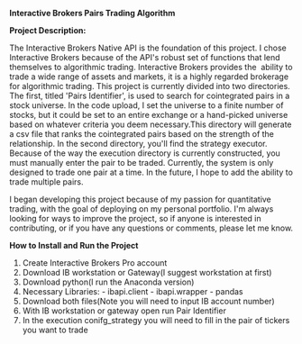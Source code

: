 ******Interactive Brokers Pairs Trading Algorithm******

**Project Description:**

The Interactive Brokers Native API is the foundation of this project. I chose Interactive Brokers because of the API's robust set of functions that lend    themselves to algorithmic trading. Interactive Brokers provides the  ability to trade a wide range of assets and markets, it is a highly regarded brokerage for algorithmic trading. This project is currently divided into two directories. The first, titled 'Pairs Identifier', is used to search for cointegrated pairs in a stock universe. In the code upload, I set the universe to a finite number of stocks, but it could be set to an entire exchange or a hand-picked universe based on whatever criteria you deem necessary.This directory will generate a csv file that ranks the cointegrated pairs based on the strength of the relationship. In the second directory, you'll find the strategy executor.  Because of the way the execution directory is currently constructed, you must manually enter the pair to be traded. Currently, the system is only designed to trade one pair at a time. In the future, I hope to add the ability to trade multiple pairs.

I began developing this project because of my passion for quantitative trading, with the goal of deploying on my personal portfolio. I'm always looking for ways to improve the project, so if anyone is interested in contributing, or if you have any questions or comments, please let me know. 

**How to Install and Run the Project**

  1. Create Interactive Brokers Pro account
  2. Download IB workstation or Gateway(I suggest workstation at first)
  3. Download python(I run the Anaconda version) 
  4. Necessary Libraries:
    - ibapi.client
    - ibapi.wrapper
    - pandas
  5. Download both files(Note you will need to input IB account number)
  6. With IB workstation or gateway open run Pair Identifier 
  7. In the execution conifg_strategy you will need to fill in the pair of tickers you want to trade



